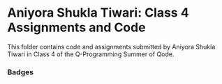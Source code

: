# Aniyora Shukla Tiwari: Class 4 Assignments and Code
This folder contains code and assignments submitted by Aniyora Shukla Tiwari in Class 4 of the Q-Programming Summer of Qode.
### Badges